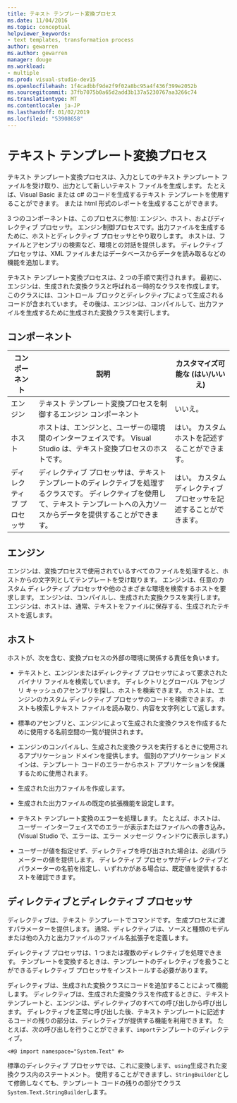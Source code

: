 ```yaml
---
title: テキスト テンプレート変換プロセス
ms.date: 11/04/2016
ms.topic: conceptual
helpviewer_keywords:
- text templates, transformation process
author: gewarren
ms.author: gewarren
manager: douge
ms.workload:
- multiple
ms.prod: visual-studio-dev15
ms.openlocfilehash: 1f4cadbbf9de2f9f02a8bc95a4f436f399e2052b
ms.sourcegitcommit: 37fb7075b0a65d2add3b137a5230767aa3266c74
ms.translationtype: MT
ms.contentlocale: ja-JP
ms.lasthandoff: 01/02/2019
ms.locfileid: "53908658"
---
```

# <a name="the-text-template-transformation-process"></a>テキスト テンプレート変換プロセス
テキスト テンプレート変換プロセスは、入力としてのテキスト テンプレート ファイルを受け取り、出力として新しいテキスト ファイルを生成します。 たとえば、Visual Basic または c# のコードを生成するテキスト テンプレートを使用することができます。 または html 形式のレポートを生成することができます。

 3 つのコンポーネントは、このプロセスに参加: エンジン、ホスト、およびディレクティブ プロセッサ。 エンジン制御プロセスです。出力ファイルを生成するために、ホストとディレクティブ プロセッサとやり取りします。 ホストは、ファイルとアセンブリの検索など、環境との対話を提供します。 ディレクティブ プロセッサは、XML ファイルまたはデータベースからデータを読み取るなどの機能を追加します。

 テキスト テンプレート変換プロセスは、2 つの手順で実行されます。 最初に、エンジンは、生成された変換クラスと呼ばれる一時的なクラスを作成します。 このクラスには、コントロール ブロックとディレクティブによって生成されるコードが含まれています。 その後は、エンジンは、コンパイルして、出力ファイルを生成するために生成された変換クラスを実行します。

## <a name="components"></a>コンポーネント

|コンポーネント|説明|カスタマイズ可能な (はい/いいえ)|
|-|-|-|
|エンジン|テキスト テンプレート変換プロセスを制御するエンジン コンポーネント|いいえ。|
|ホスト|ホストは、エンジンと、ユーザーの環境間のインターフェイスです。 Visual Studio は、テキスト変換プロセスのホストです。|はい。 カスタム ホストを記述することができます。|
|ディレクティブ プロセッサ|ディレクティブ プロセッサは、テキスト テンプレートのディレクティブを処理するクラスです。 ディレクティブを使用して、テキスト テンプレートへの入力ソースからデータを提供することができます。|はい。 カスタム ディレクティブ プロセッサを記述することができます。|

## <a name="the-engine"></a>エンジン
 エンジンは、変換プロセスで使用されているすべてのファイルを処理すると、ホストからの文字列としてテンプレートを受け取ります。 エンジンは、任意のカスタム ディレクティブ プロセッサや他のさまざまな環境を検索するホストを要求します。 エンジンは、コンパイルし、生成された変換クラスを実行します。 エンジンは、ホストは、通常、テキストをファイルに保存する、生成されたテキストを返します。

## <a name="the-host"></a>ホスト
 ホストが、次を含む、変換プロセスの外部の環境に関係する責任を負います。

-   テキストと、エンジンまたはディレクティブ プロセッサによって要求されたバイナリ ファイルを検索しています。 ディレクトリとグローバル アセンブリ キャッシュのアセンブリを探し、ホストを検索できます。 ホストは、エンジンのカスタム ディレクティブ プロセッサのコードを検索できます。 ホストも検索しテキスト ファイルを読み取り、内容を文字列として返します。

-   標準のアセンブリと、エンジンによって生成された変換クラスを作成するために使用する名前空間の一覧が提供されます。

-   エンジンのコンパイルし、生成された変換クラスを実行するときに使用されるアプリケーション ドメインを提供します。 個別のアプリケーション ドメインは、テンプレート コードのエラーからホスト アプリケーションを保護するために使用されます。

-   生成された出力ファイルを作成します。

-   生成された出力ファイルの既定の拡張機能を設定します。

-   テキスト テンプレート変換のエラーを処理します。 たとえば、ホストは、ユーザー インターフェイスでのエラーが表示またはファイルへの書き込み。 (Visual Studio で、エラーは、エラー メッセージ ウィンドウに表示します。)

-   ユーザーが値を指定せず、ディレクティブを呼び出された場合は、必須パラメーターの値を提供します。 ディレクティブ プロセッサがディレクティブとパラメーターの名前を指定し、いずれかがある場合は、既定値を提供するホストを確認できます。

## <a name="directives-and-directive-processors"></a>ディレクティブとディレクティブ プロセッサ
 ディレクティブは、テキスト テンプレートでコマンドです。 生成プロセスに渡すパラメーターを提供します。 通常、ディレクティブは、ソースと種類のモデルまたは他の入力と出力ファイルのファイル名拡張子を定義します。

 ディレクティブ プロセッサは、1 つまたは複数のディレクティブを処理できます。 テンプレートを変換するときは、テンプレートのディレクティブを扱うことができるディレクティブ プロセッサをインストールする必要があります。

 ディレクティブは、生成された変換クラスにコードを追加することによって機能します。 ディレクティブは、生成された変換クラスを作成するときに、テキスト テンプレートと、エンジンは、ディレクティブのすべての呼び出しから呼び出します。 ディレクティブを正常に呼び出した後、テキスト テンプレートに記述するコードの残りの部分は、ディレクティブが提供する機能を利用できます。 たとえば、次の呼び出しを行うことができます、`import`テンプレートのディレクティブ。

 `<#@ import namespace="System.Text" #>`

 標準のディレクティブ プロセッサでは、これに変換します、`using`生成された変換クラス内のステートメント。 使用することができますし、`StringBuilder`として修飾しなくても、テンプレート コードの残りの部分でクラス`System.Text.StringBuilder`します。